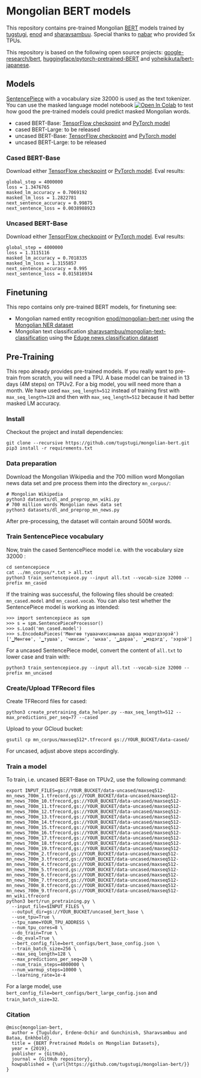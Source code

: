 # Mongolian BERT models

This repository contains pre-trained Mongolian [BERT](https://arxiv.org/abs/1810.04805) models trained by [tugstugi](https://github.com/tugstugi), [enod](https://github.com/enod) and [sharavsambuu](https://github.com/sharavsambuu).
Special thanks to [nabar](https://github.com/nabar) who provided 5x TPUs.


This repository is based on the following open source projects: [google-research/bert](https://github.com/google-research/bert/),
[huggingface/pytorch-pretrained-BERT](https://github.com/huggingface/pytorch-pretrained-BERT) and [yoheikikuta/bert-japanese](https://github.com/yoheikikuta/bert-japanese).


## Models

[SentencePiece](https://github.com/google/sentencepiece) with a vocabulary size 32000 is used as the text tokenizer.
You can use the masked language model notebook
[![Open In Colab](https://colab.research.google.com/assets/colab-badge.svg)](https://colab.research.google.com/github/tugstugi/mongolian-bert/blob/master/notebooks/MaskedLM.ipynb)
to test how good the pre-trained models could predict masked Mongolian words.

* cased BERT-Base: [TensorFlow checkpoint](https://drive.google.com/file/d/1MOZUKppfX45BEh7nxQ5AvzK-8wIUITr8) and [PyTorch model](https://drive.google.com/file/d/11Adpo6DorPgpE8z1lL6rvZAMHLEfnJwv)
* cased BERT-Large: to be released
* uncased BERT-Base: [TensorFlow checkpoint](https://drive.google.com/file/d/1t1r2lGn_7MncBBDcYZWykZndV-BcBJxX) and [PyTorch model](https://drive.google.com/file/d/1SnRKbLbwyRsDVCW34Li7zRrpmkKA1VVO)
* uncased BERT-Large: to be released

### Cased BERT-Base
Download either [TensorFlow checkpoint](https://drive.google.com/file/d/1MOZUKppfX45BEh7nxQ5AvzK-8wIUITr8) or
[PyTorch model](https://drive.google.com/file/d/11Adpo6DorPgpE8z1lL6rvZAMHLEfnJwv). Eval results:
```
global_step = 4000000
loss = 1.3476765
masked_lm_accuracy = 0.7069192
masked_lm_loss = 1.2822781
next_sentence_accuracy = 0.99875
next_sentence_loss = 0.0038988923
```

### Uncased BERT-Base
Download either [TensorFlow checkpoint](https://drive.google.com/file/d/1t1r2lGn_7MncBBDcYZWykZndV-BcBJxX) or
[PyTorch model](https://drive.google.com/file/d/1SnRKbLbwyRsDVCW34Li7zRrpmkKA1VVO). Eval results:
```
global_step = 4000000
loss = 1.3115116
masked_lm_accuracy = 0.7018335
masked_lm_loss = 1.3155857
next_sentence_accuracy = 0.995
next_sentence_loss = 0.015816934
```


## Finetuning
This repo contains only pre-trained BERT models, for finetuning see:

* Mongolian named entity recognition [enod/mongolian-bert-ner](https://github.com/enod/mongolian-bert-ner) using the [Mongolian NER dataset](https://github.com/tugstugi/mongolian-nlp/blob/master/datasets/NER_v1.0.json.gz)
* Mongolian text classification [sharavsambuu/mongolian-text-classification](https://github.com/sharavsambuu/mongolian-text-classification) using the [Eduge news classification dataset](https://github.com/tugstugi/mongolian-nlp/blob/master/datasets/eduge.csv.gz)

## Pre-Training

This repo already provides pre-trained models. If you really want to pre-train from scratch, you will need a TPU.
A base model can be trained in 13 days (4M steps) on TPUv2. For a big model, you will need more than a month.
We have used `max_seq_length=512` instead of training first with `max_seq_length=128` and then with `max_seq_length=512`
because it had better masked LM accuracy.

### Install

Checkout the project and install dependencies:
```
git clone --recursive https://github.com/tugstugi/mongolian-bert.git
pip3 install -r requirements.txt
```

### Data preparation

Download the Mongolian Wikipedia and the 700 million word Mongolian news data set and pre process them into the directory `mn_corpus/`:
```
# Mongolian Wikipedia
python3 datasets/dl_and_preprop_mn_wiki.py
# 700 million words Mongolian news data set
python3 datasets/dl_and_preprop_mn_news.py
```
After pre-processing, the dataset will contain around 500M words.

### Train SentencePiece vocabulary

Now, train the cased SentencePiece model i.e. with the vocabulary size 32000 :
```
cd sentencepiece
cat ../mn_corpus/*.txt > all.txt
python3 train_sentencepiece.py --input all.txt --vocab-size 32000 --prefix mn_cased
```
If the training was successful, the following files should be created: `mn_cased.model` and `mn_cased.vocab`.
You can also test whether the SentencePiece model is working as intended:
```
>>> import sentencepiece as spm
>>> s = spm.SentencePieceProcessor()
>>> s.Load('mn_cased.model')
>>> s.EncodeAsPieces('Мөнгөө тушаачихсаныхаа дараа мэдэгдээрэй')
['▁Мөнгөө', '▁тушаа', 'чихсан', 'ыхаа', '▁дараа', '▁мэдэгд', 'ээрэй']
```
For a uncased SentencePiece model, convert the content of `all.txt` to lower case and train with:
```
python3 train_sentencepiece.py --input all.txt --vocab-size 32000 --prefix mn_uncased
```

### Create/Upload TFRecord files
Create TFRecord files for cased:
```
python3 create_pretraining_data_helper.py --max_seq_length=512 --max_predictions_per_seq=77 --cased
```
Upload to your GCloud bucket:
```
gsutil cp mn_corpus/maxseq512*.tfrecord gs://YOUR_BUCKET/data-cased/
```
For uncased, adjust above steps accordingly.

### Train a model
To train, i.e. uncased BERT-Base on TPUv2, use the following command:
```
export INPUT_FILES=gs://YOUR_BUCKET/data-uncased/maxseq512-mn_news_700m_1.tfrecord,gs://YOUR_BUCKET/data-uncased/maxseq512-mn_news_700m_10.tfrecord,gs://YOUR_BUCKET/data-uncased/maxseq512-mn_news_700m_11.tfrecord,gs://YOUR_BUCKET/data-uncased/maxseq512-mn_news_700m_12.tfrecord,gs://YOUR_BUCKET/data-uncased/maxseq512-mn_news_700m_13.tfrecord,gs://YOUR_BUCKET/data-uncased/maxseq512-mn_news_700m_14.tfrecord,gs://YOUR_BUCKET/data-uncased/maxseq512-mn_news_700m_15.tfrecord,gs://YOUR_BUCKET/data-uncased/maxseq512-mn_news_700m_16.tfrecord,gs://YOUR_BUCKET/data-uncased/maxseq512-mn_news_700m_17.tfrecord,gs://YOUR_BUCKET/data-uncased/maxseq512-mn_news_700m_18.tfrecord,gs://YOUR_BUCKET/data-uncased/maxseq512-mn_news_700m_19.tfrecord,gs://YOUR_BUCKET/data-uncased/maxseq512-mn_news_700m_2.tfrecord,gs://YOUR_BUCKET/data-uncased/maxseq512-mn_news_700m_3.tfrecord,gs://YOUR_BUCKET/data-uncased/maxseq512-mn_news_700m_4.tfrecord,gs://YOUR_BUCKET/data-uncased/maxseq512-mn_news_700m_5.tfrecord,gs://YOUR_BUCKET/data-uncased/maxseq512-mn_news_700m_6.tfrecord,gs://YOUR_BUCKET/data-uncased/maxseq512-mn_news_700m_7.tfrecord,gs://YOUR_BUCKET/data-uncased/maxseq512-mn_news_700m_8.tfrecord,gs://YOUR_BUCKET/data-uncased/maxseq512-mn_news_700m_9.tfrecord,gs://YOUR_BUCKET/data-uncased/maxseq512-mn_wiki.tfrecord
python3 bert/run_pretraining.py \
  --input_file=$INPUT_FILES \
  --output_dir=gs://YOUR_BUCKET/uncased_bert_base \
  --use_tpu=True \
  --tpu_name=YOUR_TPU_ADDRESS \
  --num_tpu_cores=8 \
  --do_train=True \
  --do_eval=True \
  --bert_config_file=bert_configs/bert_base_config.json \
  --train_batch_size=256 \
  --max_seq_length=128 \
  --max_predictions_per_seq=20 \
  --num_train_steps=4000000 \
  --num_warmup_steps=10000 \
  --learning_rate=1e-4
```
For a large model, use `bert_config_file=bert_configs/bert_large_config.json` and `train_batch_size=32`.

### Citation
```
@misc{mongolian-bert,
  author = {Tuguldur, Erdene-Ochir and Gunchinish, Sharavsambuu and Bataa, Enkhbold},
  title = {BERT Pretrained Models on Mongolian Datasets},
  year = {2019},
  publisher = {GitHub},
  journal = {GitHub repository},
  howpublished = {\url{https://github.com/tugstugi/mongolian-bert/}}
}
```
